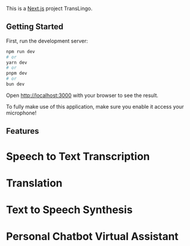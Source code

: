 This is a [Next.js](https://nextjs.org/) project TransLingo. 

## Getting Started

First, run the development server:

```bash
npm run dev
# or
yarn dev
# or
pnpm dev
# or
bun dev
```

Open [http://localhost:3000](http://localhost:3000) with your browser to see the result.

To fully make use of this application, make sure you enable it access your microphone!

## Features

# Speech to Text Transcription
# Translation
# Text to Speech Synthesis
# Personal Chatbot Virtual Assistant

